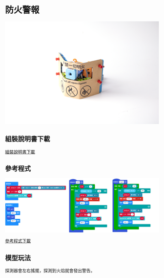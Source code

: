 # 防火警報

![](../images/firealarm.png)

## 組裝說明書下載

[組裝說明書下載](www.google.com)

## 參考程式

![](../images/firealarm_code.png)

[參考程式下載](https://makecode.microbit.org/_UTFC59a5m1Fq)

## 模型玩法

探測器會左右搖擺，探測到火焰就會發出警告。